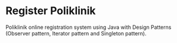 # Register Poliklinik

Poliklinik online registration system using Java with Design Patterns (Observer pattern, Iterator pattern and Singleton pattern).
